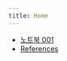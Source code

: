 ```yaml
---
title: Home
---
```


* [노트북 001](https://khyuckmin.github.io/aaet/001/)
* [References](https://khyuckmin.github.io/aaet/References/)


